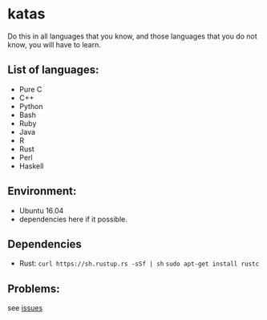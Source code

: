 # katas
Do this in all languages that you know, and those languages that you do not know, you will have to learn.

## List of languages:

- Pure C
- C++
- Python
- Bash
- Ruby
- Java
- R
- Rust
- Perl
- Haskell

## Environment:

- Ubuntu 16.04
- dependencies here if it possible.

## Dependencies
- Rust:
`curl https://sh.rustup.rs -sSf | sh`
`sudo apt-get install rustc`


## Problems:

see [issues](https://github.com/dvolkow/katas/issues)

